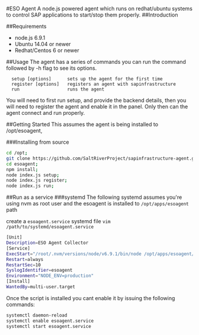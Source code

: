 #ESO Agent
A node.js powered agent which runs on redhat/ubuntu systems to control SAP applications to start/stop them properly.
##Introduction

##Requirements
* node.js 6.9.1
* Ubuntu 14.04 or newer
* Redhat/Centos 6 or newer


##Usage
The agent has a series of commands you can run the command followed by -h flag to see its options.

```
  setup [options]      sets up the agent for the first time
  register [options]   registers an agent with sapinfrastructure
  run                  runs the agent
```

You will need to first run setup, and provide the backend details, then you will need to register the agent and enable it in the panel. Only then can the agent connect and run properly.

##Getting Started
This assumes the agent is being installed to /opt/esoagent,

###Installing from source
```bash
cd /opt;
git clone https://github.com/SaltRiverProject/sapinfrastructure-agent.git esoagent;
cd esoagent;
npm install;
node index.js setup;
node index.js register;
node index.js run;
```

##Run as a service
###systemd
The following systemd assumes you're using nvm as root user and the esoagent is installed to `/opt/apps/esoagent` path


create a `esoagent.service` systemd file
`vim /path/to/systemd/esoagent.service`

```bash
[Unit]
Description=ESO Agent Collector
[Service]
ExecStart="/root/.nvm/versions/node/v6.9.1/bin/node /opt/apps/esoagent/index.js run"
Restart=always
RestartSec=10
SyslogIdentifier=esoagent
Environment="NODE_ENV=production"
[Install]
WantedBy=multi-user.target
```

Once the script is installed you cant enable it by issuing the following commands:

```bash
systemctl daemon-reload
systemctl enable esoagent.service
systemctl start esoagent.service
```
